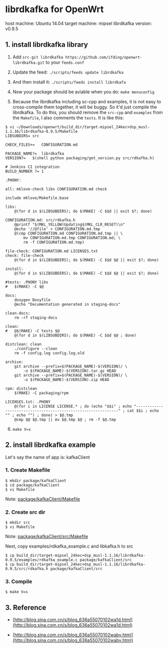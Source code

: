
# librdkafka for OpenWrt

host machine: Ubuntu 14.04
target machine: mipsel
librdkafka version: v0.9.5


## 1. install librdkafka library

1. Add `src-git librdkafka https://github.com/ifding/openwrt-librdkafka.git` to your `feeds.conf`

2. Update the feed: `./scripts/feeds update librdkafka`

3. And then install it: `./scripts/feeds install librdkafa`

4. Now your package should be aviable when you do: `make menuconfig`

5. Because the librdkafka including sc-cpp and examples, it is not easy to cross-compile them together, it will be buggy. So it'd just compile the librdkafka. To do this, you should remove the `src-cpp` and `examples` from the `Makefile`, I also comments the `tests`. It is like this:

```
$ vi ~/Downloads/openwrt/build_dir/target-mipsel_24kec+dsp_musl-1.1.16/librdkafka-0.9.5/Makefile
LIBSUBDIRS=	src

CHECK_FILES+=	CONFIGURATION.md

PACKAGE_NAME?=	librdkafka
VERSION?=	$(shell python packaging/get_version.py src/rdkafka.h)

# Jenkins CI integration
BUILD_NUMBER ?= 1

.PHONY:

all: mklove-check libs CONFIGURATION.md check

include mklove/Makefile.base

libs:
	@(for d in $(LIBSUBDIRS); do $(MAKE) -C $$d || exit $?; done)

CONFIGURATION.md: src/rdkafka.h
	@printf "$(MKL_YELLOW)Updating$(MKL_CLR_RESET)\n"
	@echo '//@file' > CONFIGURATION.md.tmp
	@(cmp CONFIGURATION.md CONFIGURATION.md.tmp || \
		mv CONFIGURATION.md.tmp CONFIGURATION.md; \
		rm -f CONFIGURATION.md.tmp)

file-check: CONFIGURATION.md LICENSES.txt
check: file-check
	@(for d in $(LIBSUBDIRS); do $(MAKE) -C $$d $@ || exit $?; done)

install:
	@(for d in $(LIBSUBDIRS); do $(MAKE) -C $$d $@ || exit $?; done)

#tests: .PHONY libs
#	$(MAKE) -C $@

docs:
	doxygen Doxyfile
	@echo "Documentation generated in staging-docs"

clean-docs:
	rm -rf staging-docs

clean:
#	@$(MAKE) -C tests $@
	@(for d in $(LIBSUBDIRS); do $(MAKE) -C $$d $@ ; done)

distclean: clean
	./configure --clean
	rm -f config.log config.log.old

archive:
	git archive --prefix=$(PACKAGE_NAME)-$(VERSION)/ \
		-o $(PACKAGE_NAME)-$(VERSION).tar.gz HEAD
	git archive --prefix=$(PACKAGE_NAME)-$(VERSION)/ \
		-o $(PACKAGE_NAME)-$(VERSION).zip HEAD

rpm: distclean
	$(MAKE) -C packaging/rpm

LICENSES.txt: .PHONY
	@(for i in LICENSE LICENSE.* ; do (echo "$$i" ; echo "--------------------------------------------------------------" ; cat $$i ; echo "" ; echo "") ; done) > $@.tmp
	@cmp $@ $@.tmp || mv $@.tmp $@ ; rm -f $@.tmp
```

6. `make V=s`
  
## 2. install librdkafka example

Let's say the name of app is: kafkaClient

### 1. Create Makefile

```
$ mkdir package/kafkaClient
$ cd package/kafkaClient
$ vi Makefile
```
Note: [package/kafkaClient/Makefile](kafkaClient/Makefile)

### 2. Create src dir

```
$ mkdir src
$ vi Makefile
```

Note: [package/kafkaClient/src/Makefile](kafkaClient/src/Makefile)

Next, copy examples/rdkafka_example.c and libkafka.h to src

```
$ cp build_dir/target-mipsel_24kec+dsp_musl-1.1.16/librdkafka-0.9.5/examples/rdkafka_example.c package/kafkaClient/src
$ cp build_dir/target-mipsel_24kec+dsp_musl-1.1.16/librdkafka-0.9.5/src/rdkafka.h package/kafkaClient/src
```

### 3. Compile

```
$ make V=s
```

## 3. Reference

* [http://blog.sina.com.cn/s/blog_636a55070102wa1d.html](http://blog.sina.com.cn/s/blog_636a55070102wa1d.html)

* [http://blog.sina.com.cn/s/blog_636a55070102waby.html](http://blog.sina.com.cn/s/blog_636a55070102waby.html)
